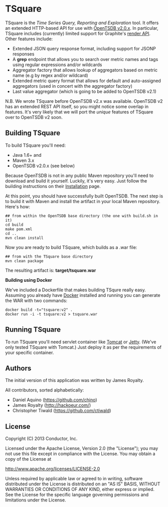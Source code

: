 TSquare
=======

TSquare is the *Time Series Query, Reporting and Exploration* tool.  It offers
an extended HTTP-based API for use with [OpenTSDB v2.0.x](http://opentsdb.net/).
In particular, TSquare includes (currently) limited support for Graphite's
[render API](http://graphite.readthedocs.org/en/latest/render_api.html).  Other
features include:

* Extended JSON query response format, including support for JSONP responses
* A **grep** endpoint that allows you to search over metric names and tags
  using regular expressions and/or wildcards
* Aggregator factory that allows lookup of aggregators based on metric name
  (e.g by regex and/or wildcard)
* Extended metric query format that allows for default and auto-assigned
  aggregators (used in concert with the aggregator factory)
* Last value aggregator (which is going to be added to OpenTSDB v2.1)

N.B. We wrote TSquare before OpenTSDB v2.x was available.  OpenTSDB v2 has an
extended REST API itself, so you might notice some overlap in features.  It's
very likely that we will port the *unique* features of TSquare over to OpenTSDB
v2 soon.


Building TSquare
----------------

To build TSquare you'll need:

* Java 1.6+ and
* Maven 3.x 
* OpenTSDB v2.0.x (see below)

Because OpenTSDB is not in any public Maven repository you'll need to download
and build it yourself.  Luckily, it's very easy.  Just follow the building
instructions on their [Installation](http://opentsdb.net/docs/build/html/installation.html) page.

At this point, you should have successfully built OpenTSDB.  The next step is
to build it with Maven and install the artifact in your local Maven repository.
Here's how:

    ## from within the OpenTSDB base directory (the one with build.sh in it)
    cd build
    make pom.xml
    cd ..
    mvn clean install

Now you are ready to build TSquare, which builds as a .war file:

    ## from with the TSquare base directory
    mvn clean package

The resulting artifact is:  **target/tsquare.war**

**Building using Docker**

We've included a Dockerfile that makes building TSqure really easy.  Assuming you already 
have [Docker](https://www.docker.com/) installed and running you can generate the 
WAR with two commands:

    docker build -t="tsquare:v2" .
    docker run -i -t tsquare:v2 > tsquare.war


Running TSquare
---------------

To run TSquare you'll need servlet container like
[Tomcat](http://tomcat.apache.org/) or [Jetty](http://www.eclipse.org/jetty/).
(We've only tested TSquare with Tomcat.)  Just deploy it as per the
requirements of your specific container.


Authors
-------

The initial version of this application was written by James Royalty.

All contributors, sorted alphabetically:

* Daniel Aquino (https://github.com/chino)
* James Royalty (http://hackoeur.com/)
* Christopher Tiwald (https://github.com/ctiwald)


License
-------

Copyright (C) 2013 Conductor, Inc.

Licensed under the Apache License, Version 2.0 (the "License");
you may not use this file except in compliance with the License.
You may obtain a copy of the License at

http://www.apache.org/licenses/LICENSE-2.0

Unless required by applicable law or agreed to in writing, software
distributed under the License is distributed on an "AS IS" BASIS,
WITHOUT WARRANTIES OR CONDITIONS OF ANY KIND, either express or implied.
See the License for the specific language governing permissions and
limitations under the License.

